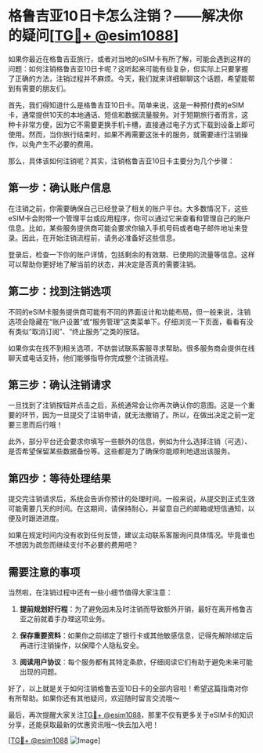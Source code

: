 # 格鲁吉亚10日卡怎么注销？——解决你的疑问[[TG💪+ @esim1088](https://t.me/s/esim1088)]

如果你最近在格鲁吉亚旅行，或者对当地的eSIM卡有所了解，可能会遇到这样的问题：如何注销格鲁吉亚10日卡呢？这听起来可能有些复杂，但实际上只要掌握了正确的方法，注销过程并不麻烦。今天，我们就来详细聊聊这个话题，希望能帮到有需要的朋友们。

首先，我们得知道什么是格鲁吉亚10日卡。简单来说，这是一种预付费的eSIM卡，通常提供10天的本地通话、短信和数据流量服务。对于短期旅行者而言，这种卡非常方便，因为它不需要更换手机卡槽，直接通过电子方式下载到设备上即可使用。然而，当你旅行结束时，如果不再需要这张卡的服务，就需要进行注销操作，以免产生不必要的费用。

那么，具体该如何注销呢？其实，注销格鲁吉亚10日卡主要分为几个步骤：

## 第一步：确认账户信息

在注销之前，你需要确保自己已经登录了相关的账户平台。大多数情况下，这些eSIM卡会附带一个管理平台或应用程序，你可以通过它来查看和管理自己的账户信息。比如，某些服务提供商可能会要求你输入手机号码或者电子邮件地址来登录。因此，在开始注销流程前，请务必准备好这些信息。

登录后，检查一下你的账户详情，包括剩余的有效期、已使用的流量等信息。这样可以帮助你更好地了解当前的状态，并决定是否真的需要注销。

## 第二步：找到注销选项

不同的eSIM卡服务提供商可能有不同的界面设计和功能布局，但一般来说，注销选项会隐藏在“账户设置”或“服务管理”这类菜单下。仔细浏览一下页面，看看有没有类似“取消订阅”、“终止服务”之类的按钮。

如果你实在找不到相关选项，不妨尝试联系客服寻求帮助。很多服务商会提供在线聊天或电话支持，他们能够指导你完成整个注销流程。

## 第三步：确认注销请求

一旦找到了注销按钮并点击之后，系统通常会让你再次确认你的意图。这是一个重要的环节，因为一旦提交了注销申请，就无法撤销了。所以，在做出决定之前一定要三思而后行哦！

此外，部分平台还会要求你填写一些额外的信息，例如为什么选择注销（可选）、是否希望保留某些数据备份等。这些都是为了确保你能顺利地退出该服务。

## 第四步：等待处理结果

提交完注销请求后，系统会告诉你预计的处理时间。一般来说，从提交到正式生效可能需要几天的时间。在这期间，请保持耐心，并留意自己的邮箱或短信通知，以便及时跟进进度。

如果在规定时间内没有收到任何反馈，建议主动联系客服询问具体情况。毕竟谁也不想因为疏忽而继续支付不必要的费用吧？

## 需要注意的事项

当然啦，在注销过程中还有一些小细节值得大家注意：

1. **提前规划好行程**：为了避免因未及时注销而导致额外开销，最好在离开格鲁吉亚之前就着手办理这项业务。
   
2. **保存重要资料**：如果你之前绑定了银行卡或其他敏感信息，记得先解除绑定后再进行注销操作，以保障个人隐私安全。

3. **阅读用户协议**：每个服务都有其特定条款，仔细阅读它们有助于避免未来可能出现的问题。

好了，以上就是关于如何注销格鲁吉亚10日卡的全部内容啦！希望这篇指南对你有所帮助。如果你还有其他疑问，欢迎随时留言交流哦～

最后，再次提醒大家关注[TG💪+ @esim1088](https://t.me/s/esim1088)，那里不仅有更多关于eSIM卡的知识分享，还能获取最新的优惠资讯哦～快去加入吧！

[[TG💪+ @esim1088](https://t.me/s/esim1088) ![Image](https://i.postimg.cc/4NQfJmqS/Snipaste-2025-05-13-00-14-12.png)]